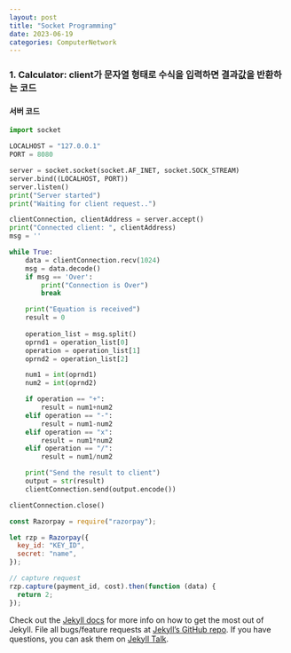 ```yaml
---
layout: post
title: "Socket Programming"
date: 2023-06-19
categories: ComputerNetwork
---
```


<!-- prettier-ignore-start -->
### 1. Calculator: client가 문자열 형태로 수식을 입력하면 결과값을 반환하는 코드  
#### 서버 코드  

```python  
import socket  

LOCALHOST = "127.0.0.1"  
PORT = 8080  

server = socket.socket(socket.AF_INET, socket.SOCK_STREAM)  
server.bind((LOCALHOST, PORT))  
server.listen()  
print("Server started")  
print("Waiting for client request..")  

clientConnection, clientAddress = server.accept()  
print("Connected client: ", clientAddress)  
msg = ''  

while True:  
    data = clientConnection.recv(1024)  
    msg = data.decode()  
    if msg == 'Over':  
        print("Connection is Over")  
        break  

    print("Equation is received")  
    result = 0
    
    operation_list = msg.split()
    oprnd1 = operation_list[0]
    operation = operation_list[1]
    oprnd2 = operation_list[2]

    num1 = int(oprnd1)
    num2 = int(oprnd2)

    if operation == "+":
        result = num1+num2
    elif operation == "-":
        result = num1-num2
    elif operation == "x":
        result = num1*num2
    elif operation == "/":
        result = num1/num2

    print("Send the result to client")
    output = str(result)
    clientConnection.send(output.encode())

clientConnection.close()
```
<!-- prettier-ignore-end -->

```javascript
const Razorpay = require("razorpay");

let rzp = Razorpay({
  key_id: "KEY_ID",
  secret: "name",
});

// capture request
rzp.capture(payment_id, cost).then(function (data) {
  return 2;
});
```

Check out the [Jekyll docs][jekyll-docs] for more info on how to get the most out of Jekyll. File all bugs/feature requests at [Jekyll’s GitHub repo][jekyll-gh]. If you have questions, you can ask them on [Jekyll Talk][jekyll-talk].

[jekyll-docs]: https://jekyllrb.com/docs/home
[jekyll-gh]: https://github.com/jekyll/jekyll
[jekyll-talk]: https://talk.jekyllrb.com/
